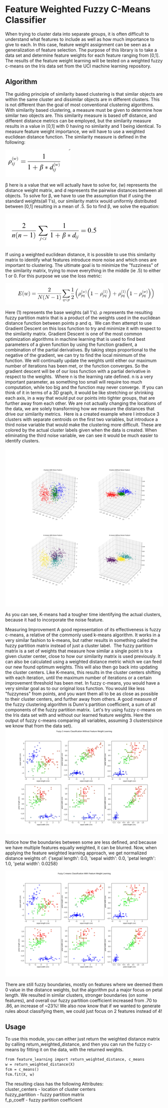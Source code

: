 # Feature Weighted Fuzzy C-Means Classifier

When trying to cluster data into separate groups, it is often difficult to understand what features to include as well as how much importance to give to each. In this case, feature weight assignment can be seen as a generalization of feature selection. The purpose of this library is to take a data set and determine feature weights for each feature ranging from [0,1]. The results of the feature weight learning will be tested on a weighted fuzzy c-means on the Iris data set from the UCI machine learning repository.

## Algorithm

The guiding principle of similarity based clustering is that similar objects are within the same cluster and dissimilar objects are in different clusters. This is not different than the goal of most conventional clustering algorithms. With similarity based clustering, a measure must be given to determine how similar two objects are. This similarity measure is based off distance, and different distance metrics can be employed, but the similarity measure results in a value in [0,1] with 0 having no similarity and 1 being identical. To measure feature weight importance, we will have to use a weighted euclidean distance function. The similarity measure is defined in the following:

![Fuzzy Equation](figures/fuzzymatrix.png)

β here is a value that we will actually have to solve for, (w) represents the distance weight matrix, and d represents the pairwise distances between all objects. To solve for β, we have to use the assumption that if using the standard weights(all 1's), our similarity matrix would uniformly distributed between [0,1] resulting in a mean of .5. So to find β, we solve the equation:

![Beta Equation](figures/solve_for_beta.png)

If using a weighted euclidean distance, it is possible to use this similarity matrix to identify what features introduce more noise and which ones are important to clustering. The ultimate goal is to minimize the "fuzziness" of the similarity matrix, trying to move everything in the middle (ie .5) to either 1 or 0. For this purpose we use the loss metric:

![Loss Equation](figures/Loss.png)


Here (1) represents the base weights (all 1's). ρ represents the resulting fuzzy partition matrix that is a product of the weights used in the euclidean distance function between points p and q. 
We can then attempt to use Gradient Descent on this loss function to try and minimize it with respect to the similarity matrix. Gradient Descent is one of the most common optimization algorithms in machine learning that is used to find best parameters of a given function by using the function gradient, a combination of the partial derivatives. By taking steps proportional to the negative of the gradient, we can try to find the local minimum of the function. We will continually update the weights until either our maximum number of iterations has been met, or the function converges. So the gradient descent will be of our loss function with a partial derivative in respect to the weights. 
Where n is the learning rate defined. n is a very important parameter, as something too small will require too much computation, while too big and the function may never converge. 
If you can think of it in terms of a 3D graph, it would be like stretching or shrinking each axis, in a way that would put our points into tighter groups, that are further away from each other. We are not actually changing the locations of the data, we are solely transforming how we measure the distances that drive our similarity metrics. 
Here is a created example where I introduce 3 clusters with separate centroids on the first two variables, but introduce a third noise variable that would make the clustering more difficult. These are colored by the actual cluster labels given when the data is created. When eliminating the third noise variable, we can see it would be much easier to identify clusters. 

![Noise Reduction](figures/NoiseReduction.png)

As you can see, K-means had a tougher time identifying the actual clusters, because it had to incorporate the noise feature. 


Measuring Improvement
A good representation of its effectiveness is fuzzy c-means, a relative of the commonly used k-means algorithm. It works in a very similar fashion to k-means, but rather results in something called the fuzzy partition matrix instead of just a cluster label. 
The fuzzy partition matrix is a set of weights that measure how similar a single point is to a given cluster center, close to how our similarity matrix is used previously. It can also be calculated using a weighted distance metric which we can feed our new found optimum weights. This will also then go back into updating the cluster centers. Like K-means, this results in the cluster centers shifting with each iteration, until the maximum number of iterations or a certain improvement threshold has been met.
In fuzzy c-means, you would have a very similar goal as to our original loss function. You would like less "fuzzyness" from points, and you want them all to be as close as possible to their cluster centers, and further away from others. A good measure of the fuzzy clustering algorithm is Dunn's partition coefficient, a sum of all components of the fuzzy partition matrix. 
Let's try using fuzzy c-means on the Iris data set with and without our learned feature weights. Here the output of fuzzy c-means comparing all variables, assuming 3 clusters(since we know that from the data set). 
![Iris W](figures/Iris_WO.png)



Notice how the boundaries between some are less defined, and because we have multiple features equally weighted, it can be blurred. Now, when applying the feature weighted learning approach, we get normalized distance weights of:
{'sepal length': 0.0, 'sepal width': 0.0, 'petal length': 1.0, 'petal width': 0.0258}

![Noise Reduction](figures/Iris_W.png)

There are still fuzzy boundaries, mostly on features where we deemed them 0 value in the distance weights, but the algorithm put a major focus on petal length. We resulted in similar clusters, stronger boundaries (on some features), and overall our fuzzy partition coefficient increased from .70 to .86, an increase of ~23%!
We also now know that if we wanted to generate rules about classifying them, we could just focus on 2 features instead of 4!


## Usage

To use this module, you can either just return the weighted distance matrix by calling return_weighted_distance, and then you can run the fuzzy c-means by fitting it on the data, with the returned weights.


```
from feature_learning import return_weighted_distance, c_means
w = return_weighted_distance(X)
fcm = c_means()
fcm.fit(X, w)

```

The resulting class has the following Attributes: <br>
cluster_centers - location of cluster centers <br>
fuzzy_partition - fuzzy partition matrix <br>
f_p_coeff - fuzzy partition coefficient
